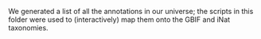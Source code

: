 We generated a list of all the annotations in our universe; the scripts in this folder were used to (interactively) map them onto the GBIF and iNat taxonomies.

